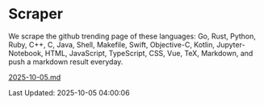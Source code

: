 # Scraper

We scrape the github trending page of these languages: Go, Rust, Python, Ruby, C++, C, Java, Shell, Makefile, Swift, Objective-C, Kotlin, Jupyter-Notebook, HTML, JavaScript, TypeScript, CSS, Vue, TeX, Markdown, and push a markdown result everyday.

[2025-10-05.md](https://github.com/yangwenmai/github-trending-backup/blob/master/2025-10-05.md)

Last Updated: 2025-10-05 04:00:06